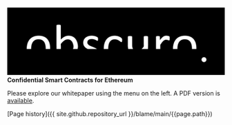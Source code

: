 ![image](assets/images/obscuro-full.png)
**Confidential Smart Contracts for Ethereum**

Please explore our whitepaper using the menu on the left. A PDF version is [available](assets/images/obscuo-whitepaper-0-9.pdf).

[Page history]({{ site.github.repository_url }}/blame/main/{{page.path}})
